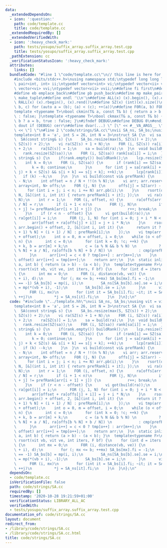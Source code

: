 ```yaml
---
data:
  _extendedDependsOn:
  - icon: ':question:'
    path: code/template.cc
    title: code/template.cc
  _extendedRequiredBy: []
  _extendedVerifiedWith:
  - icon: ':heavy_check_mark:'
    path: tests/yosupo/suffix_array.suffix_array.test.cpp
    title: tests/yosupo/suffix_array.suffix_array.test.cpp
  _pathExtension: cc
  _verificationStatusIcon: ':heavy_check_mark:'
  attributes:
    links: []
  bundledCode: "#line 1 \"code/template.cc\"\n// this line is here for a reason\n\
    #include <bits/stdc++.h>\nusing namespace std;\ntypedef long long ll;\ntypedef\
    \ pair<int, int> ii;\ntypedef vector<int> vi;\ntypedef vector<ii> vii;\ntypedef\
    \ vector<vi> vvi;\ntypedef vector<vii> vvii;\n#define fi first\n#define se second\n\
    #define eb emplace_back\n#define pb push_back\n#define mp make_pair\n#define mt\
    \ make_tuple\n#define endl '\\n'\n#define ALL(x) (x).begin(), (x).end()\n#define\
    \ RALL(x) (x).rbegin(), (x).rend()\n#define SZ(x) (int)(x).size()\n#define FOR(a,\
    \ b, c) for (auto a = (b); (a) < (c); ++(a))\n#define F0R(a, b) FOR (a, 0, (b))\n\
    template <typename T>\nbool ckmin(T& a, const T& b) { return a > b ? a = b, true\
    \ : false; }\ntemplate <typename T>\nbool ckmax(T& a, const T& b) { return a <\
    \ b ? a = b, true : false; }\n#ifndef DEBUG\n#define DEBUG 0\n#endif\n#define\
    \ dout if (DEBUG) cerr\n#define dvar(...) \" [\" << #__VA_ARGS__ \": \" << (__VA_ARGS__)\
    \ << \"] \"\n#line 2 \"code/strings/SA.cc\"\nvii SA_ns, SA_bs;\nusing vit = vi::iterator;\n\
    template<int B = 'a', int S = 26, int N = 3>\nstruct SA {\n  vi sa, rank, lcp;\n\
    \  SA(const string& s) {\n    SA_bs.resize(max(S, SZ(s)) + 2);\n    SA_ns.resize(max(S,\
    \ SZ(s)) + 2);\n    vi ra(SZ(s) + 1 + N);\n    F0R (i, SZ(s)) ra[i] = s[i] - B\
    \ + 2;\n    ra[SZ(s)] = 1;\n    sa = build(ra);\n  }\n  void buildRank() {\n \
    \   rank.resize(SZ(sa));\n    F0R (i, SZ(sa)) rank[sa[i]] = i;\n  }\n  void buildLcp(const\
    \ string& s) {\n    if(rank.empty()) buildRank();\n    lcp.resize(SZ(sa) - 1);\n\
    \    int k = 0;\n    F0R (i, SZ(sa)) {\n      if (rank[i] == SZ(sa) - 1) {\n \
    \       k = 0; continue;\n      }\n      for (int j = sa[rank[i] + 1]; max(i,\
    \ j) + k < SZ(s) && s[i + k] == s[j + k]; ++k);\n      lcp[rank[i]] = k;\n   \
    \   if (k) --k;\n    }\n  }\n  vi build(const vi& prefRank) {\n    int n = SZ(prefRank)\
    \ - N;\n    int offset = n / N + !!(n % N);\n    vi arr; arr.reserve(n);\n   \
    \ array<int, N> offs;\n    F0R (j, N) {\n      offs[j] = SZ(arr) - offset;\n \
    \     for (int i = j; i < n; i += N) arr.pb(i);\n    }\n    rsort(offset + ALL(arr),\
    \ N, [&](int i, int it) { return prefRank[i + it]; });\n    vi ra(n - offset +\
    \ N);\n    int r = 1;\n    FOR (i, offset, n) {\n      ra[offs[arr[i] % N] + arr[i]\
    \ / N] = r;\n      if (i + 1 < n)\n        F0R (j, N)\n          if (prefRank[arr[i]\
    \ + j] != prefRank[arr[i + 1] + j]) {\n            r++; break;\n          }\n\
    \    }\n    if (r < n - offset) {\n      vi got(build(ra));\n      F0R (i, SZ(got))\
    \ ra[got[i]] = i;\n      FOR (j, 1, N) for (int i = 0; j + i * N < n; ++i)\n \
    \       arr[offset + ra[offs[j] + i]] = j + i * N;\n    }\n    rsort(arr.begin(),\
    \ arr.begin() + offset, 2, [&](int i, int it) {\n      return it ? ra[offs[(i\
    \ + 1) % N] + (i + 1) / N] : prefRank[i];\n    });\n    vi tmp(arr.begin(), arr.begin()\
    \ + offset);\n    int o = 0, m = offset, i = 0;\n    while (o < offset && m <\
    \ n) {\n      int c = 0;\n      for (int k = 0; !c; ++k) {\n        int a = tmp[o]\
    \ + k, b = arr[m] + k;\n        c = (a % N && b % N) \n          ? cmp(ra[offs[a\
    \ % N] + a / N], ra[offs[b % N] + b / N]) \n            : cmp(prefRank[a], prefRank[b]);\n\
    \      }\n      arr[i++] = c < 0 ? tmp[o++] : arr[m++];\n    }\n    while (o <\
    \ offset) arr[i++] = tmp[o++];\n    return arr;\n  }\n  static inline int cmp(int\
    \ a, int b) { return (a > b) - (a < b); }\n  template<typename F>\n  static void\
    \ rsort(vit vb, vit ve, int iters, F bf) {\n    for (int d = iters - 1; ~d; --d)\
    \ {\n      int mx = 0;\n      F0R (i, distance(vb, ve)) {\n        int b = bf(*(vb\
    \ + i), d);\n        for (; mx <= b; ++mx) SA_bs[mx].fi = -1;\n        if (SA_bs[b].fi\
    \ == -1) SA_bs[b] = mp(i, i);\n        SA_ns[SA_bs[b].se].se = i;\n        SA_ns[i]\
    \ = mp(*(vb + i), -1);\n        SA_bs[b].se = i;\n      }\n      vit j = vb;\n\
    \      F0R (i, mx)\n        for (int it = SA_bs[i].fi; ~it; it = SA_ns[it].se,\
    \ ++j)\n          *j = SA_ns[it].fi;\n    }\n  }\n};\n"
  code: "#include \"../template.hh\"\nvii SA_ns, SA_bs;\nusing vit = vi::iterator;\n\
    template<int B = 'a', int S = 26, int N = 3>\nstruct SA {\n  vi sa, rank, lcp;\n\
    \  SA(const string& s) {\n    SA_bs.resize(max(S, SZ(s)) + 2);\n    SA_ns.resize(max(S,\
    \ SZ(s)) + 2);\n    vi ra(SZ(s) + 1 + N);\n    F0R (i, SZ(s)) ra[i] = s[i] - B\
    \ + 2;\n    ra[SZ(s)] = 1;\n    sa = build(ra);\n  }\n  void buildRank() {\n \
    \   rank.resize(SZ(sa));\n    F0R (i, SZ(sa)) rank[sa[i]] = i;\n  }\n  void buildLcp(const\
    \ string& s) {\n    if(rank.empty()) buildRank();\n    lcp.resize(SZ(sa) - 1);\n\
    \    int k = 0;\n    F0R (i, SZ(sa)) {\n      if (rank[i] == SZ(sa) - 1) {\n \
    \       k = 0; continue;\n      }\n      for (int j = sa[rank[i] + 1]; max(i,\
    \ j) + k < SZ(s) && s[i + k] == s[j + k]; ++k);\n      lcp[rank[i]] = k;\n   \
    \   if (k) --k;\n    }\n  }\n  vi build(const vi& prefRank) {\n    int n = SZ(prefRank)\
    \ - N;\n    int offset = n / N + !!(n % N);\n    vi arr; arr.reserve(n);\n   \
    \ array<int, N> offs;\n    F0R (j, N) {\n      offs[j] = SZ(arr) - offset;\n \
    \     for (int i = j; i < n; i += N) arr.pb(i);\n    }\n    rsort(offset + ALL(arr),\
    \ N, [&](int i, int it) { return prefRank[i + it]; });\n    vi ra(n - offset +\
    \ N);\n    int r = 1;\n    FOR (i, offset, n) {\n      ra[offs[arr[i] % N] + arr[i]\
    \ / N] = r;\n      if (i + 1 < n)\n        F0R (j, N)\n          if (prefRank[arr[i]\
    \ + j] != prefRank[arr[i + 1] + j]) {\n            r++; break;\n          }\n\
    \    }\n    if (r < n - offset) {\n      vi got(build(ra));\n      F0R (i, SZ(got))\
    \ ra[got[i]] = i;\n      FOR (j, 1, N) for (int i = 0; j + i * N < n; ++i)\n \
    \       arr[offset + ra[offs[j] + i]] = j + i * N;\n    }\n    rsort(arr.begin(),\
    \ arr.begin() + offset, 2, [&](int i, int it) {\n      return it ? ra[offs[(i\
    \ + 1) % N] + (i + 1) / N] : prefRank[i];\n    });\n    vi tmp(arr.begin(), arr.begin()\
    \ + offset);\n    int o = 0, m = offset, i = 0;\n    while (o < offset && m <\
    \ n) {\n      int c = 0;\n      for (int k = 0; !c; ++k) {\n        int a = tmp[o]\
    \ + k, b = arr[m] + k;\n        c = (a % N && b % N) \n          ? cmp(ra[offs[a\
    \ % N] + a / N], ra[offs[b % N] + b / N]) \n            : cmp(prefRank[a], prefRank[b]);\n\
    \      }\n      arr[i++] = c < 0 ? tmp[o++] : arr[m++];\n    }\n    while (o <\
    \ offset) arr[i++] = tmp[o++];\n    return arr;\n  }\n  static inline int cmp(int\
    \ a, int b) { return (a > b) - (a < b); }\n  template<typename F>\n  static void\
    \ rsort(vit vb, vit ve, int iters, F bf) {\n    for (int d = iters - 1; ~d; --d)\
    \ {\n      int mx = 0;\n      F0R (i, distance(vb, ve)) {\n        int b = bf(*(vb\
    \ + i), d);\n        for (; mx <= b; ++mx) SA_bs[mx].fi = -1;\n        if (SA_bs[b].fi\
    \ == -1) SA_bs[b] = mp(i, i);\n        SA_ns[SA_bs[b].se].se = i;\n        SA_ns[i]\
    \ = mp(*(vb + i), -1);\n        SA_bs[b].se = i;\n      }\n      vit j = vb;\n\
    \      F0R (i, mx)\n        for (int it = SA_bs[i].fi; ~it; it = SA_ns[it].se,\
    \ ++j)\n          *j = SA_ns[it].fi;\n    }\n  }\n};\n"
  dependsOn:
  - code/template.cc
  isVerificationFile: false
  path: code/strings/SA.cc
  requiredBy: []
  timestamp: '2020-10-28 19:21:59+01:00'
  verificationStatus: LIBRARY_ALL_AC
  verifiedWith:
  - tests/yosupo/suffix_array.suffix_array.test.cpp
documentation_of: code/strings/SA.cc
layout: document
redirect_from:
- /library/code/strings/SA.cc
- /library/code/strings/SA.cc.html
title: code/strings/SA.cc
---
```


